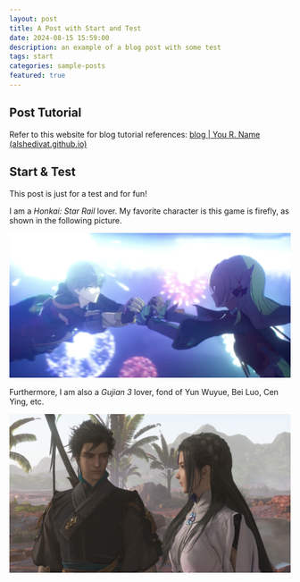 ```yaml
---
layout: post
title: A Post with Start and Test
date: 2024-08-15 15:59:00
description: an example of a blog post with some test
tags: start
categories: sample-posts
featured: true
---
```


## Post Tutorial

Refer to this website for blog tutorial references: [blog | You R. Name (alshedivat.github.io)](https://alshedivat.github.io/al-folio/blog/)

## Start & Test

This post is just for a test and for fun!

I am a *Honkai: Star Rail* lover. My favorite character is this game is firefly, as shown in the following picture.

![](./images/honkai.png)

Furthermore, I am also a  *Gujian 3* lover, fond of Yun Wuyue, Bei Luo, Cen Ying, etc.

![](./images/gujian3.jpg)
